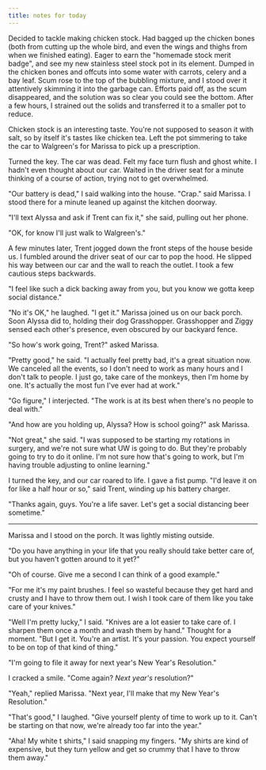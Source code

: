 ```yaml
---
title: notes for today
---
```


Decided to tackle making chicken stock.  Had bagged up the chicken
bones (both from cutting up the whole bird, and even the wings and
thighs from when we finished eating).  Eager to earn the "homemade
stock merit badge", and see my new stainless steel stock pot in its
element.  Dumped in the chicken bones and offcuts into some water with
carrots, celery and a bay leaf.  Scum rose to the top of the bubbling
mixture, and I stood over it attentively skimming it into the garbage
can.  Efforts paid off, as the scum disappeared, and the solution was
so clear you could see the bottom.  After a few hours, I strained out
the solids and transferred it to a smaller pot to reduce.

Chicken stock is an interesting taste.  You're not supposed to season
it with salt, so by itself it's tastes like chicken tea.  Left the pot
simmering to take the car to Walgreen's for Marissa to pick up a
prescription.

Turned the key.  The car was dead.  Felt my face turn flush and ghost
white.  I hadn't even thought about our car.  Waited in the driver
seat for a minute thinking of a course of action, trying not to get
overwhelmed.

"Our battery is dead," I said walking into the house.  "Crap." said
Marissa.  I stood there for a minute leaned up against the kitchen
doorway.

"I'll text Alyssa and ask if Trent can fix it," she said, pulling out
her phone.

"OK, for know I'll just walk to Walgreen's."

A few minutes later, Trent jogged down the front steps of the house
beside us.  I fumbled around the driver seat of our car to pop the
hood.  He slipped his way between our car and the wall to reach the
outlet.  I took a few cautious steps backwards.

"I feel like such a dick backing away from you, but you know we gotta
keep social distance."

"No it's OK," he laughed.  "I get it."  Marissa joined us on our back
porch.  Soon Alyssa did to, holding their dog Grasshopper.
Grasshopper and Ziggy sensed each other's presence, even obscured by
our backyard fence.

"So how's work going, Trent?" asked Marissa.

"Pretty good," he said.  "I actually feel pretty bad, it's a great
situation now.  We canceled all the events, so I don't need to work as
many hours and I don't talk to people.  I just go, take care of the
monkeys, then I'm home by one.  It's actually the most fun I've ever
had at work."

"Go figure," I interjected.  "The work is at its best when there's no
people to deal with."

"And how are you holding up, Alyssa?  How is school going?" ask
Marissa.

"Not great," she said.  "I was supposed to be starting my rotations in
surgery, and we're not sure what UW is going to do.  But they're
probably going to try to do it online.  I'm not sure how that's going
to work, but I'm having trouble adjusting to online learning."

I turned the key, and our car roared to life.  I gave a fist pump.
"I'd leave it on for like a half hour or so," said Trent, winding up
his battery charger.

"Thanks again, guys.  You're a life saver.  Let's get a social
distancing beer sometime."

---

Marissa and I stood on the porch.  It was lightly misting outside.

"Do you have anything in your life that you really should take better
care of, but you haven't gotten around to it yet?"

"Oh of course.  Give me a second I can think of a good example."

"For me it's my paint brushes.  I feel so wasteful because they get
hard and crusty and I have to throw them out.  I wish I took care of
them like you take care of your knives."

"Well I'm pretty lucky," I said.  "Knives are a lot easier to take
care of.  I sharpen them once a month and wash them by hand."  Thought
for a moment.  "But I get it.  You're an artist.  It's your passion.
You expect yourself to be on top of that kind of thing."

"I'm going to file it away for next year's New Year's Resolution."

I cracked a smile.  "Come again?  _Next year's_ resolution?"

"Yeah," replied Marissa.  "Next year, I'll make that my New Year's
Resolution."

"That's good," I laughed.  "Give yourself plenty of time to work up to
it.  Can't be starting on that now, we're already too far into the
year."

"Aha!  My white t shirts," I said snapping my fingers.  "My shirts are
kind of expensive, but they turn yellow and get so crummy that I have
to throw them away."
